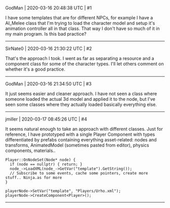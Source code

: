 GodMan | 2020-03-16 20:48:38 UTC | #1

I have some templates that are for different NPCs, for example I have a AI_Melee class that I'm trying to load the character model and setup it's animation controller all in that class. That way I don't have so much of it in my main program. Is this bad practice?

-------------------------

SirNate0 | 2020-03-16 21:30:22 UTC | #2

That's the approach I took. I went as far as separating a resource and a component class for some of the character types. I'll let others comment on whether it's a good practice.

-------------------------

GodMan | 2020-03-16 21:34:50 UTC | #3

It just seems easier and cleaner approach. I have not seen a class where someone loaded the actual 3d model and applied it to the node, but I've seen some classes where they actually loaded basically everything else.

-------------------------

jmiller | 2020-03-17 08:45:26 UTC | #4

It seems natural enough to take an approach with different classes. Just for reference, I have prototyped with a single Player Component with types differentiated by prefabs containing everything asset-related: nodes and transforms, AnimatedModel (sometimes pasted from editor), physics components, materials..

```
Player::OnNodeSet(Node* node) {
  if (node == nullptr) { return; }
  node_->LoadXML(node_->GetVar("template").GetString());
  // Subscribe to some events, cache some pointers, create more stuff.. Ninja.as for more
}

playerNode->SetVar("template", "Players/Urho.xml");
playerNode->CreateComponent<Player>();
```

-------------------------


